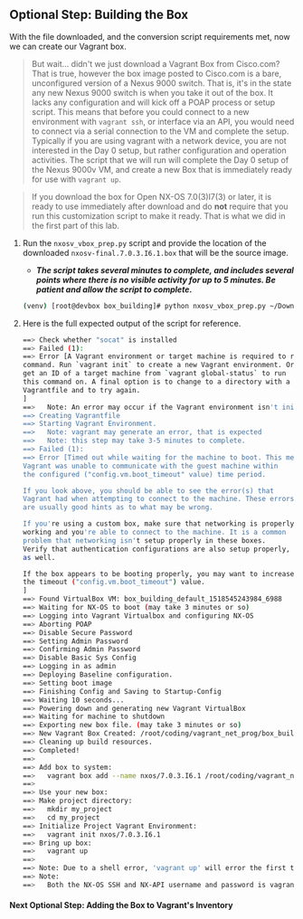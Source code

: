 ## Optional Step: Building the Box

With the file downloaded, and the conversion script requirements met, now we can create our Vagrant box.

> But wait... didn't we just download a Vagrant Box from Cisco.com?  That is true, however the box image posted to Cisco.com is a bare, unconfigured version of a Nexus 9000 switch. That is, it's in the state any new Nexus 9000 switch is when you take it out of the box. It lacks any configuration and will kick off a POAP process or setup script. This means that before you could connect to a new environment with `vagrant ssh`, or interface via an API, you would need to connect via a serial connection to the VM and complete the setup. Typically if you are using vagrant with a network device, you are not interested in the Day 0 setup, but rather configuration and operation activities. The script that we will run will complete the Day 0 setup of the Nexus 9000v VM, and create a new Box that is immediately ready for use with `vagrant up`.

> If you download the box for Open NX-OS 7.0(3)I7(3) or later, it is ready to use immediately after download and do **not** require that you run this customization script to make it ready.  That is what we did in the first part of this lab.

1. Run the `nxosv_vbox_prep.py` script and provide the location of the downloaded `nxosv-final.7.0.3.I6.1.box` that will be the source image.

    * ***The script takes several minutes to complete, and includes several points where there is no visible activity for up to 5 minutes. Be patient and allow the script to complete.***  

    ```bash
    (venv) [root@devbox box_building]# python nxosv_vbox_prep.py ~/Downloads/nxosv-final.7.0.3.I6.1.box
    ```

1. Here is the full expected output of the script for reference.

    ```bash
    ==> Check whether "socat" is installed
    ==> Failed (1):
    ==> Error [A Vagrant environment or target machine is required to run this
    command. Run `vagrant init` to create a new Vagrant environment. Or,
    get an ID of a target machine from `vagrant global-status` to run
    this command on. A final option is to change to a directory with a
    Vagrantfile and to try again.
    ]
    ==>   Note: An error may occur if the Vagrant environment isn't initialized, not problem
    ==> Creating Vagrantfile
    ==> Starting Vagrant Environment.
    ==>   Note: vagrant may generate an error, that is expected
    ==>   Note: this step may take 3-5 minutes to complete.
    ==> Failed (1):
    ==> Error [Timed out while waiting for the machine to boot. This means that
    Vagrant was unable to communicate with the guest machine within
    the configured ("config.vm.boot_timeout" value) time period.

    If you look above, you should be able to see the error(s) that
    Vagrant had when attempting to connect to the machine. These errors
    are usually good hints as to what may be wrong.

    If you're using a custom box, make sure that networking is properly
    working and you're able to connect to the machine. It is a common
    problem that networking isn't setup properly in these boxes.
    Verify that authentication configurations are also setup properly,
    as well.

    If the box appears to be booting properly, you may want to increase
    the timeout ("config.vm.boot_timeout") value.
    ]
    ==> Found VirtualBox VM: box_building_default_1518545243984_6988
    ==> Waiting for NX-OS to boot (may take 3 minutes or so)
    ==> Logging into Vagrant Virtualbox and configuring NX-OS
    ==> Aborting POAP
    ==> Disable Secure Password
    ==> Setting Admin Password
    ==> Confirming Admin Password
    ==> Disable Basic Sys Config
    ==> Logging in as admin
    ==> Deploying Baseline configuration.
    ==> Setting boot image
    ==> Finishing Config and Saving to Startup-Config
    ==> Waiting 10 seconds...
    ==> Powering down and generating new Vagrant VirtualBox
    ==> Waiting for machine to shutdown
    ==> Exporting new box file. (may take 3 minutes or so)
    ==> New Vagrant Box Created: /root/coding/vagrant_net_prog/box_building/created_boxes/nxos_7.0.3.I6.1/nxos_7.0.3.I6.1.box
    ==> Cleaning up build resources.
    ==> Completed!
    ==>
    ==> Add box to system:
    ==>   vagrant box add --name nxos/7.0.3.I6.1 /root/coding/vagrant_net_prog/box_building/created_boxes/nxos_7.0.3.I6.1/nxos_7.0.3.I6.1.box --force
    ==>
    ==> Use your new box:
    ==> Make project directory:
    ==>   mkdir my_project
    ==>   cd my_project
    ==> Initialize Project Vagrant Environment:
    ==>   vagrant init nxos/7.0.3.I6.1
    ==> Bring up box:
    ==>   vagrant up
    ==>
    ==> Note: Due to a shell error, 'vagrant up' will error the first time launching a box. Run 'vagrant up' to complete
    ==> Note:
    ==>   Both the NX-OS SSH and NX-API username and password is vagrant/vagrant
    ```

#### Next Optional Step: Adding the Box to Vagrant's Inventory
